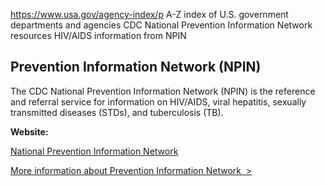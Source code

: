 

https://www.usa.gov/agency-index/p
A-Z index of U.S. government departments and agencies
CDC National Prevention Information Network resources
HIV/AIDS information from NPIN

## Prevention Information Network (NPIN)

The CDC National Prevention Information Network (NPIN) is the reference and referral service for information on HIV/AIDS, viral hepatitis, sexually transmitted diseases (STDs), and tuberculosis (TB).

**Website:**

[National Prevention Information Network](https://npin.cdc.gov/)

[More information about Prevention Information Network  >](https://www.usa.gov/agencies/national-prevention-information-network)
